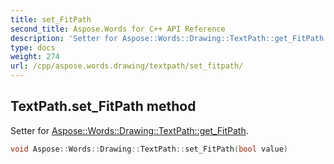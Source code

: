```yaml
---
title: set_FitPath
second_title: Aspose.Words for C++ API Reference
description: 'Setter for Aspose::Words::Drawing::TextPath::get_FitPath.'
type: docs
weight: 274
url: /cpp/aspose.words.drawing/textpath/set_fitpath/
---
```

## TextPath.set_FitPath method


Setter for [Aspose::Words::Drawing::TextPath::get_FitPath](../get_fitpath/).

```cpp
void Aspose::Words::Drawing::TextPath::set_FitPath(bool value)
```

